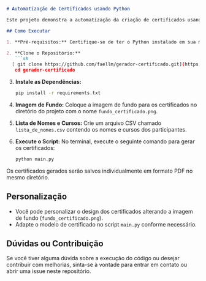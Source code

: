 ```markdown
# Automatização de Certificados usando Python

Este projeto demonstra a automatização da criação de certificados usando Python, OpenCV e ReportLab.

## Como Executar

1. **Pré-requisitos:** Certifique-se de ter o Python instalado em sua máquina.

2. **Clone o Repositório:**
   ```sh
  [ git clone https://github.com/faellm/gerador-certificado.git](https://github.com/faellm/gerador-certificado.git)
   cd gerador-certificado
   ```

3. **Instale as Dependências:**
   ```sh
   pip install -r requirements.txt
   ```

4. **Imagem de Fundo:**
   Coloque a imagem de fundo para os certificados no diretório do projeto com o nome `fundo_certificado.png`.

5. **Lista de Nomes e Cursos:**
   Crie um arquivo CSV chamado `lista_de_nomes.csv` contendo os nomes e cursos dos participantes.

6. **Execute o Script:**
   No terminal, execute o seguinte comando para gerar os certificados:
   ```sh
   python main.py
   ```
Os certificados gerados serão salvos individualmente em formato PDF no mesmo diretório.

## Personalização

- Você pode personalizar o design dos certificados alterando a imagem de fundo (`fundo_certificado.png`).
- Adapte o modelo de certificado no script `main.py` conforme necessário.

## Dúvidas ou Contribuição

Se você tiver alguma dúvida sobre a execução do código ou desejar contribuir com melhorias, sinta-se à vontade para entrar em contato ou abrir uma issue neste repositório.

